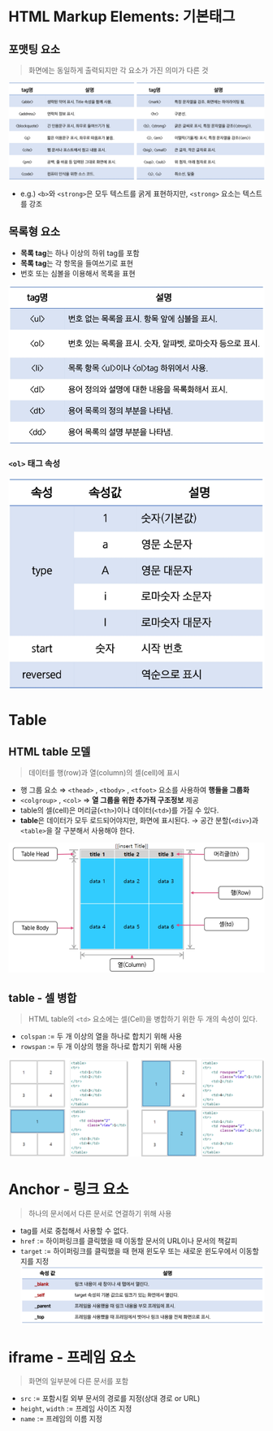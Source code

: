 # HTML Markup Elements: 기본태그

## 포맷팅 요소

> 화면에는 동일하게 출력되지만 각 요소가 가진 의미가 다른 것

![Untitled](images/html06.png)

- e.g.) `<b>`와 `<strong>`은 모두 텍스트를 굵게 표현하지만, `<strong>` 요소는 텍스트를 강조

## 목록형 요소

- **목록 tag**는 하나 이상의 하위 tag를 포함
- **목록 tag**는 각 항목을 들여쓰기로 표현
- 번호 또는 심볼을 이용해서 목록을 표현

![](images/html07.png)

### `<ol>` 태그 속성

![](images/html08.png)

# Table

## HTML table 모델

> 데이터를 행(row)과 열(column)의 셀(cell)에 표시

- 행 그룹 요소 ⇒ `<thead>` , `<tbody>` , `<tfoot>` 요소를 사용하여 **행들을 그룹화**
- `<colgroup>` , `<col>` ⇒ **열 그룹을 위한 추가적 구조정보** 제공
- table의 셀(cell)은 머리글(`<th>`)이나 데이터(`<td>`)를 가질 수 있다.
- **table**은 데이터가 모두 로드되어야지만, 화면에 표시된다.
  → 공간 분할(`<div>`)과 `<table>`을 잘 구분해서 사용해야 한다.

![Untitled](images/html09.png)

## table - 셀 병합

> HTML table의 `<td>` 요소에는 셀(Cell)을 병합하기 위한 두 개의 속성이 있다.

- `colspan` := 두 개 이상의 열을 하나로 합치기 위해 사용
- `rowspan` := 두 개 이상의 행을 하나로 합치기 위해 사용

![Untitled](images/html10.png)

# Anchor - 링크 요소

> 하나의 문서에서 다른 문서로 연결하기 위해 사용

- tag를 서로 중첩해서 사용할 수 없다.
- `href` := 하이퍼링크를 클릭했을 때 이동할 문서의 URL이나 문서의 책갈피
- `target` := 하이퍼링크를 클릭했을 때 현재 윈도우 또는 새로운 윈도우에서 이동할지를 지정
  ![Untitled](images/html11.png)

# iframe - 프레임 요소

> 화면의 일부분에 다른 문서를 포함

- `src` := 포함시킬 외부 문서의 경로를 지정(상대 경로 or URL)
- `height`, `width` := 프레임 사이즈 지정
- `name` := 프레임의 이름 지정
